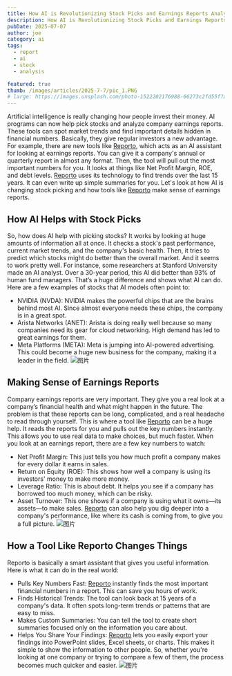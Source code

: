 ```yaml
---
title: How AI is Revolutionizing Stock Picks and Earnings Reports Analysis
description: How AI is Revolutionizing Stock Picks and Earnings Reports Analysis
pubDate: 2025-07-07
author: joe
category: ai
tags:
  - report
  - ai
  - stock
  - analysis

featured: true
thumb: /images/articles/2025-7-7/pic_1.PNG
# large: https://images.unsplash.com/photo-1522202176988-66273c2fd55f?auto=format&fit=crop&w=2400&q=80
---
```



Artificial intelligence is really changing how people invest their money. AI programs can now help pick stocks and analyze company earnings reports. These tools can spot market trends and find important details hidden in financial numbers. Basically, they give regular investors a new advantage.
For example, there are new tools like [Reporto](https://reporto.co/), which acts as an AI assistant for looking at earnings reports. You can give it a company's annual or quarterly report in almost any format. Then, the tool will pull out the most important numbers for you. It looks at things like Net Profit Margin, ROE, and debt levels. [Reporto](https://reporto.co/) uses its technology to find trends over the last 15 years. It can even write up simple summaries for you.
Let's look at how AI is changing stock picking and how tools like [Reporto](https://reporto.co/) make sense of earnings reports.

## How AI Helps with Stock Picks
So, how does AI help with picking stocks? It works by looking at huge amounts of information all at once. It checks a stock's past performance, current market trends, and the company's basic health. Then, it tries to predict which stocks might do better than the overall market.
And it seems to work pretty well. For instance, some researchers at Stanford University made an AI analyst. Over a 30-year period, this AI did better than 93% of human fund managers. That’s a huge difference and shows what AI can do.
Here are a few examples of stocks that AI models often point to:
- NVIDIA (NVDA): NVIDIA makes the powerful chips that are the brains behind most AI. Since almost everyone needs these chips, the company is in a great spot.
- Arista Networks (ANET): Arista is doing really well because so many companies need its gear for cloud networking. High demand has led to great earnings for them.
- Meta Platforms (META): Meta is jumping into AI-powered advertising. This could become a huge new business for the company, making it a leader in the field.
![图片](/images/articles/2025-7-7/pic_1.PNG)

## Making Sense of Earnings Reports
Company earnings reports are very important. They give you a real look at a company’s financial health and what might happen in the future. The problem is that these reports can be long, complicated, and a real headache to read through yourself.
This is where a tool like [Reporto](https://reporto.co/) can be a huge help. It reads the reports for you and pulls out the key numbers instantly. This allows you to use real data to make choices, but much faster.
When you look at an earnings report, there are a few key numbers to watch:
- Net Profit Margin: This just tells you how much profit a company makes for every dollar it earns in sales.
- Return on Equity (ROE): This shows how well a company is using its investors' money to make more money.
- Leverage Ratio: This is about debt. It helps you see if a company has borrowed too much money, which can be risky.
- Asset Turnover: This one shows if a company is using what it owns—its assets—to make sales.
[Reporto](https://reporto.co/) can also help you dig deeper into a company's performance, like where its cash is coming from, to give you a full picture.
![图片](/images/articles/2025-7-7/pic_2.PNG)

## How a Tool Like Reporto Changes Things
Reporto is basically a smart assistant that gives you useful information. Here is what it can do in the real world:
- Pulls Key Numbers Fast: [Reporto](https://reporto.co/) instantly finds the most important financial numbers in a report. This can save you hours of work.
- Finds Historical Trends: The tool can look back at 15 years of a company's data. It often spots long-term trends or patterns that are easy to miss.
- Makes Custom Summaries: You can tell the tool to create short summaries focused only on the information you care about.
- Helps You Share Your Findings: [Reporto](https://reporto.co/) lets you easily export your findings into PowerPoint slides, Excel sheets, or charts. This makes it simple to show the information to other people.
So, whether you're looking at one company or trying to compare a few of them, the process becomes much quicker and easier.
![图片](/images/articles/2025-7-7/pic_3.PNG)